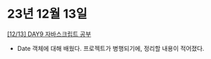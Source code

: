 # 23년 12월 13일

[[12/13] DAY9 자바스크립트 공부](https://studysmart.tistory.com/118)

- Date 객체에 대해 배웠다. 프로젝트가 병행되기에, 정리할 내용이 적어졌다.